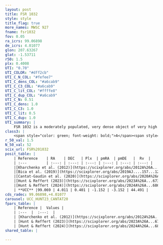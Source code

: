 ```yaml
---
layout: post
title: FSR 1032
style: style
title_flag: true
more_names: MWSC 927
fname: fsr1032
fov: 0.05
ra_icrs: 99.06898
de_icrs: 4.01077
glon: 207.63267
glat: -1.53711
r50: 1.5
plx: 0.4008
UTI: "0.70"
UTI_COLOR: "#dff2cb"
UTI_C_N_COL: "#fefee7"
UTI_C_dens_COL: "#a6cab9"
UTI_C_C3_COL: "#a6cab9"
UTI_C_lit_COL: "#ffffe8"
UTI_C_dup_COL: "#a6cab9"
UTI_C_N: 0.51
UTI_C_dens: 1.0
UTI_C_C3: 1.0
UTI_C_lit: 0.5
UTI_C_dup: 1.0
UTI_summary: |
    FSR 1032 is a moderately populated, very dense object of very high C3 quality. It is moderately studied in the literature.
class3: |
    <span style="color: green; font-weight: bold;">A</span><span style="color: green; font-weight: bold;">A</span>
r_50_val: 1.5
N_50_val: 52
scix_url: FSR%201032
posit_table: |
    | Reference    | RA    | DEC   | Plx  | pmRA  | pmDE   |  Rv  |
    | :---         | :---: | :---: | :---: | :---: | :---: | :---: |
    |[Kharchenko et al. (2012)](https://scixplorer.org/abs/2012A%26A...543A.156K) | 99.067 | 4.0 | -- | -1.9 | -0.37 | -- |
    |[Bica et al. (2019)](https://scixplorer.org/abs/2019AJ....157...12B) | 99.073 | 4.016 | -- | -- | -- | -- |
    |[Cantat-Gaudin et al. (2020)](https://scixplorer.org/abs/2020A%26A...640A...1C) | 99.072 | 4.011 | 0.456 | -1.372 | -3.174 | -- |
    |[Hunt & Reffert (2023)](https://scixplorer.org/abs/2023A%26A...673A.114H) | 99.072 | 4.011 | 0.427 | -1.122 | -3.115 | 38.088 |
    |[Hunt & Reffert (2024)](https://scixplorer.org/abs/2024A%26A...686A..42H) | 99.072 | 4.011 | 0.427 | -1.122 | -3.115 | 38.088 |
    | **UCC** |99.069 | 4.011 | 0.401 | -1.152 | -3.152 | 44.491 | 
cds_radec: 99.06898,+4.01077
carousel: UCC_HUNT23_CANTAT20
fpars_table: |
    | Reference |  Values |
    | :---  |  :---:  |
    | [Kharchenko et al. (2012)](https://scixplorer.org/abs/2012A%26A...543A.156K) | `e_bv=1.728, distance=1944, log_age=8.72` |
    | [Hunt & Reffert (2023)](https://scixplorer.org/abs/2023A%26A...673A.114H) | `AV50=4.665, diffAV50=1.083, MOD50=11.625, logAge50=8.781` |
    | [Hunt & Reffert (2024)](https://scixplorer.org/abs/2024A%26A...686A..42H) | `MassJ=417.925` |
shared_table: |
    
---
```


